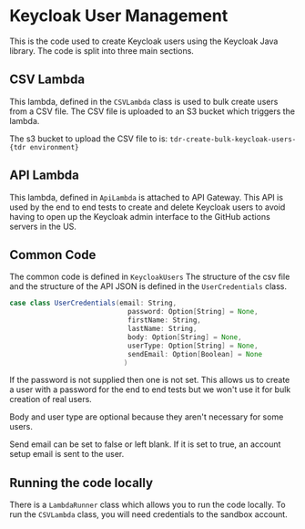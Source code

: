 # Keycloak User Management

This is the code used to create Keycloak users using the Keycloak Java library. The code is split into three main sections.

## CSV Lambda
This lambda, defined in the `CSVLambda` class is used to bulk create users from a CSV file. The CSV file is uploaded to an S3 bucket which triggers the lambda.

The s3 bucket to upload the CSV file to is: `tdr-create-bulk-keycloak-users-{tdr environment}`

## API Lambda
This lambda, defined in `ApiLambda` is attached to API Gateway. This API is used by the end to end tests to create and delete Keycloak users to avoid having to open up the Keycloak admin interface to the GitHub actions servers in the US.

## Common Code
The common code is defined in `KeycloakUsers` The structure of the csv file and the structure of the API JSON is defined in the `UserCredentials` class.
```scala
case class UserCredentials(email: String,
                             password: Option[String] = None,
                             firstName: String,
                             lastName: String,
                             body: Option[String] = None,
                             userType: Option[String] = None,
                             sendEmail: Option[Boolean] = None
                            )
```
If the password is not supplied then one is not set. This allows us to create a user with a password for the end to end tests but we won't use it for bulk creation of real users.

Body and user type are optional because they aren't necessary for some users.

Send email can be set to false or left blank. If it is set to true, an account setup email is sent to the user.

## Running the code locally
There is a `LambdaRunner` class which allows you to run the code locally. To run the `CSVLambda` class, you will need credentials to the sandbox account.